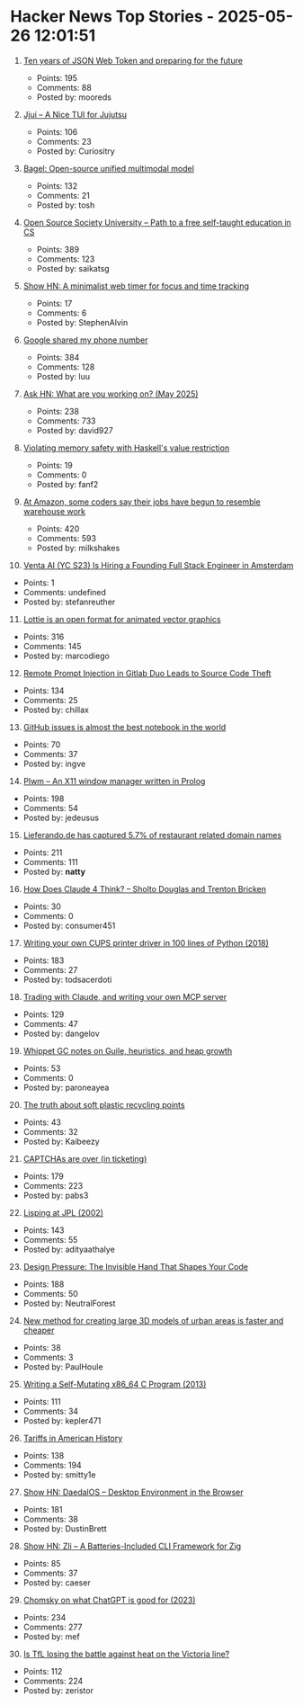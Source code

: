 # Hacker News Top Stories - 2025-05-26 12:01:51

1. [Ten years of JSON Web Token and preparing for the future](https://self-issued.info/?p=2708)
   - Points: 195
   - Comments: 88
   - Posted by: mooreds

2. [Jjui – A Nice TUI for Jujutsu](https://github.com/idursun/jjui)
   - Points: 106
   - Comments: 23
   - Posted by: Curiositry

3. [Bagel: Open-source unified multimodal model](https://bagel-ai.org/)
   - Points: 132
   - Comments: 21
   - Posted by: tosh

4. [Open Source Society University – Path to a free self-taught education in CS](https://github.com/ossu/computer-science)
   - Points: 389
   - Comments: 123
   - Posted by: saikatsg

5. [Show HN: A minimalist web timer for focus and time tracking](https://iamlockedin.com/)
   - Points: 17
   - Comments: 6
   - Posted by: StephenAlvin

6. [Google shared my phone number](https://danq.me/2025/05/21/google-shared-my-phone-number/)
   - Points: 384
   - Comments: 128
   - Posted by: luu

7. [Ask HN: What are you working on? (May 2025)](undefined)
   - Points: 238
   - Comments: 733
   - Posted by: david927

8. [Violating memory safety with Haskell's value restriction](https://welltypedwit.ch/posts/value-restriction)
   - Points: 19
   - Comments: 0
   - Posted by: fanf2

9. [At Amazon, some coders say their jobs have begun to resemble warehouse work](https://www.nytimes.com/2025/05/25/business/amazon-ai-coders.html)
   - Points: 420
   - Comments: 593
   - Posted by: milkshakes

10. [Venta AI (YC S23) Is Hiring a Founding Full Stack Engineer in Amsterdam](https://www.ycombinator.com/companies/venta-ai/jobs/K8m4p6z-founding-full-stack-engineer)
   - Points: 1
   - Comments: undefined
   - Posted by: stefanreuther

11. [Lottie is an open format for animated vector graphics](https://lottie.github.io/)
   - Points: 316
   - Comments: 145
   - Posted by: marcodiego

12. [Remote Prompt Injection in Gitlab Duo Leads to Source Code Theft](https://www.legitsecurity.com/blog/remote-prompt-injection-in-gitlab-duo)
   - Points: 134
   - Comments: 25
   - Posted by: chillax

13. [GitHub issues is almost the best notebook in the world](https://simonwillison.net/2025/May/26/notes/)
   - Points: 70
   - Comments: 37
   - Posted by: ingve

14. [Plwm – An X11 window manager written in Prolog](https://github.com/Seeker04/plwm)
   - Points: 198
   - Comments: 54
   - Posted by: jedeusus

15. [Lieferando.de has captured 5.7% of restaurant related domain names](https://mondaybits.com/lieferando-captured-6-percent-of-restaurant-related-domain-names/)
   - Points: 211
   - Comments: 111
   - Posted by: __natty__

16. [How Does Claude 4 Think? – Sholto Douglas and Trenton Bricken](https://www.dwarkesh.com/p/sholto-trenton-2)
   - Points: 30
   - Comments: 0
   - Posted by: consumer451

17. [Writing your own CUPS printer driver in 100 lines of Python (2018)](https://behind.pretix.eu/2018/01/20/cups-driver/)
   - Points: 183
   - Comments: 27
   - Posted by: todsacerdoti

18. [Trading with Claude, and writing your own MCP server](https://dangelov.com/blog/trading-with-claude/)
   - Points: 129
   - Comments: 47
   - Posted by: dangelov

19. [Whippet GC notes on Guile, heuristics, and heap growth](https://wingolog.org/archives/2025/05/22/whippet-lab-notebook-guile-heuristics-and-heap-growth)
   - Points: 53
   - Comments: 0
   - Posted by: paroneayea

20. [The truth about soft plastic recycling points](https://www.everydayplastic.org/softplastic)
   - Points: 43
   - Comments: 32
   - Posted by: Kaibeezy

21. [CAPTCHAs are over (in ticketing)](https://behind.pretix.eu/2025/05/23/captchas-are-over/)
   - Points: 179
   - Comments: 223
   - Posted by: pabs3

22. [Lisping at JPL (2002)](https://flownet.com/gat/jpl-lisp.html)
   - Points: 143
   - Comments: 55
   - Posted by: adityaathalye

23. [Design Pressure: The Invisible Hand That Shapes Your Code](https://hynek.me/talks/design-pressure/)
   - Points: 188
   - Comments: 50
   - Posted by: NeutralForest

24. [New method for creating large 3D models of urban areas is faster and cheaper](https://techxplore.com/news/2025-05-action-movies-urban-method-large.html)
   - Points: 38
   - Comments: 3
   - Posted by: PaulHoule

25. [Writing a Self-Mutating x86_64 C Program (2013)](https://ephemeral.cx/2013/12/writing-a-self-mutating-x86_64-c-program/)
   - Points: 111
   - Comments: 34
   - Posted by: kepler471

26. [Tariffs in American History](https://imprimis.hillsdale.edu/tariffs-in-american-history/)
   - Points: 138
   - Comments: 194
   - Posted by: smitty1e

27. [Show HN: DaedalOS – Desktop Environment in the Browser](https://github.com/DustinBrett/daedalOS)
   - Points: 181
   - Comments: 38
   - Posted by: DustinBrett

28. [Show HN: Zli – A Batteries-Included CLI Framework for Zig](https://github.com/xcaeser/zli)
   - Points: 85
   - Comments: 37
   - Posted by: caeser

29. [Chomsky on what ChatGPT is good for (2023)](https://chomsky.info/20230503-2/)
   - Points: 234
   - Comments: 277
   - Posted by: mef

30. [Is TfL losing the battle against heat on the Victoria line?](https://www.swlondoner.co.uk/news/16052025-is-tfl-losing-the-battle-against-heat-on-the-victoria-line)
   - Points: 112
   - Comments: 224
   - Posted by: zeristor

